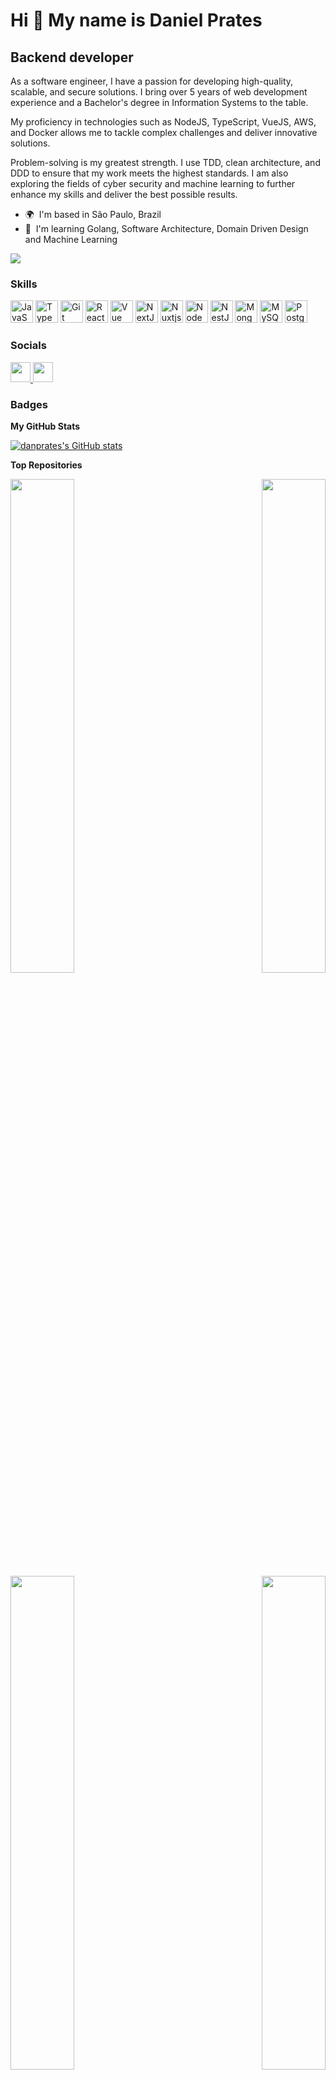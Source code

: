 # Hi 👋 My name is Daniel Prates

## Backend developer

As a software engineer, I have a passion for developing high-quality, scalable, and secure solutions. I bring over 5 years of web development experience and a Bachelor's degree in Information Systems to the table.

My proficiency in technologies such as NodeJS, TypeScript, VueJS, AWS, and Docker allows me to tackle complex challenges and deliver innovative solutions.

Problem-solving is my greatest strength. I use TDD, clean architecture, and DDD to ensure that my work meets the highest standards. I am also exploring the fields of cyber security and machine learning to further enhance my skills and deliver the best possible results.

- 🌍  I'm based in São Paulo, Brazil
- 🧠  I'm learning Golang, Software Architecture, Domain Driven Design and Machine Learning

<a href="https://www.github.com/danprates" target="_blank" rel="noreferrer">
  <img
    src="https://img.shields.io/github/followers/danprates?logo=github&style=for-the-badge&color=316cda&labelColor=1c1917" />
</a>

### Skills

<p align="left">
  <a href="https://developer.mozilla.org/en-US/docs/Web/JavaScript" target="_blank" rel="noreferrer"><img
      src="https://raw.githubusercontent.com/danielcranney/readme-generator/main/public/icons/skills/javascript-colored.svg"
      width="36" height="36" alt="JavaScript" /></a>
  <a href="https://www.typescriptlang.org/" target="_blank" rel="noreferrer"><img
      src="https://raw.githubusercontent.com/danielcranney/readme-generator/main/public/icons/skills/typescript-colored.svg"
      width="36" height="36" alt="TypeScript" /></a>
  <a href="https://git-scm.com/" target="_blank" rel="noreferrer"><img
      src="https://raw.githubusercontent.com/danielcranney/readme-generator/main/public/icons/skills/git-colored.svg"
      width="36" height="36" alt="Git" /></a>
  <a href="https://reactjs.org/" target="_blank" rel="noreferrer"><img
      src="https://raw.githubusercontent.com/danielcranney/readme-generator/main/public/icons/skills/react-colored.svg"
      width="36" height="36" alt="React" /></a>
  <a href="https://vuejs.org/" target="_blank" rel="noreferrer"><img
      src="https://raw.githubusercontent.com/danielcranney/readme-generator/main/public/icons/skills/vuejs-colored.svg"
      width="36" height="36" alt="Vue" /></a>
  <a href="https://nextjs.org/docs" target="_blank" rel="noreferrer"><img
      src="https://raw.githubusercontent.com/danielcranney/readme-generator/main/public/icons/skills/nextjs-colored.svg"
      width="36" height="36" alt="NextJs" /></a>
  <a href="https://nuxtjs.org/" target="_blank" rel="noreferrer"><img
      src="https://raw.githubusercontent.com/danielcranney/readme-generator/main/public/icons/skills/nuxtjs-colored.svg"
      width="36" height="36" alt="Nuxtjs" /></a>
  <a href="https://nodejs.org/en/" target="_blank" rel="noreferrer"><img
      src="https://raw.githubusercontent.com/danielcranney/readme-generator/main/public/icons/skills/nodejs-colored.svg"
      width="36" height="36" alt="NodeJS" /></a>
  <a href="https://docs.nestjs.com/" target="_blank" rel="noreferrer"><img
      src="https://raw.githubusercontent.com/danielcranney/readme-generator/main/public/icons/skills/nestjs-colored.svg"
      width="36" height="36" alt="NestJS" /></a>
  <a href="https://www.mongodb.com/" target="_blank" rel="noreferrer"><img
      src="https://raw.githubusercontent.com/danielcranney/readme-generator/main/public/icons/skills/mongodb-colored.svg"
      width="36" height="36" alt="MongoDB" /></a>
  <a href="https://www.mysql.com/" target="_blank" rel="noreferrer"><img
      src="https://raw.githubusercontent.com/danielcranney/readme-generator/main/public/icons/skills/mysql-colored.svg"
      width="36" height="36" alt="MySQL" /></a>
  <a href="https://www.postgresql.org/" target="_blank" rel="noreferrer"><img
      src="https://raw.githubusercontent.com/danielcranney/readme-generator/main/public/icons/skills/postgresql-colored.svg"
      width="36" height="36" alt="PostgreSQL" /></a>
</p>

### Socials

<p align="left">
  <a href="https://www.github.com/danprates" target="_blank" rel="noreferrer">
    <img src="https://raw.githubusercontent.com/danielcranney/readme-generator/main/public/icons/socials/github.svg"
      width="32" height="32" />
  </a>
  <a href="https://www.linkedin.com/in/danielprates" target="_blank" rel="noreferrer">
    <img src="https://raw.githubusercontent.com/danielcranney/readme-generator/main/public/icons/socials/linkedin.svg"
      width="32" height="32" />
  </a>
</p>

### Badges
<b>My GitHub Stats</b>

<a href="http://www.github.com/danprates">
  <img
    src="https://github-readme-stats.vercel.app/api?username=danprates&show_icons=true&hide=&count_private=true&title_color=316cda&text_color=ffffff&icon_color=316cda&bg_color=1c1917&hide_border=true&show_icons=true"
    alt="danprates's GitHub stats" />
</a>

<b>Top Repositories</b>

<div width="100%" align="center">
  <a href="https://github.com/danprates/lite-jsx" align="left">
    <img align="left" width="45%"
      src="https://github-readme-stats.vercel.app/api/pin/?username=danprates&repo=lite-jsx&title_color=316cda&text_color=ffffff&icon_color=316cda&bg_color=1c1917&hide_border=true&locale=en" />
  </a>
  <a href="https://github.com/danprates/boilerplate-api" align="right">
    <img align="right" width="45%"
      src="https://github-readme-stats.vercel.app/api/pin/?username=danprates&repo=boilerplate-api&title_color=316cda&text_color=ffffff&icon_color=316cda&bg_color=1c1917&hide_border=true&locale=en" />
  </a>
</div>
<br />
<br />
<br />
<br />
<br />
<br />
<div width="100%" align="center">
  <a href="https://github.com/danprates/dotfiles" align="left">
    <img align="left" width="45%"
      src="https://github-readme-stats.vercel.app/api/pin/?username=danprates&repo=chatbot&title_color=316cda&text_color=ffffff&icon_color=316cda&bg_color=1c1917&hide_border=true&locale=en" />
  </a>
  <a href="https://github.com/danprates/algorithms" align="right">
    <img align="right" width="45%"
      src="https://github-readme-stats.vercel.app/api/pin/?username=danprates&repo=algorithms&title_color=316cda&text_color=ffffff&icon_color=316cda&bg_color=1c1917&hide_border=true&locale=en" />
  </a>
</div>
